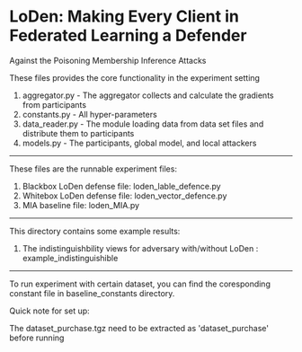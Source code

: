 # LoDen: Making Every Client in Federated Learning a Defender
Against the Poisoning Membership Inference Attacks

These files provides the core functionality in the experiment setting

1.  aggregator.py \- The aggregator collects and calculate the gradients from participants
2.  constants.py \- All hyper-parameters
3.  data\_reader.py \- The module loading data from data set files and distribute them to participants
4.  models.py \- The participants, global model, and local attackers

* * *

These files are the runnable experiment files:

1.  Blackbox LoDen defense file: loden_lable_defence.py
2.  Whitebox LoDen defense file: loden_vector_defence.py
3.  MIA baseline file: loden_MIA.py
* * *


This directory contains some example results:

1.  The indistinguishbility views for adversary with/without LoDen : example_indistinguishible
* * *


To run experiment with certain dataset, you can find the coresponding constant file in baseline_constants directory.

Quick note for set up:

The dataset_purchase.tgz need to be extracted as 'dataset_purchase' before running
